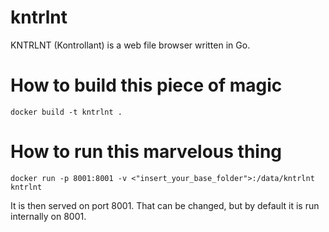 # kntrlnt
KNTRLNT (Kontrollant) is a web file browser written in Go.


# How to build this piece of magic
```docker build -t kntrlnt .```

# How to run this marvelous thing
```docker run -p 8001:8001 -v <"insert_your_base_folder">:/data/kntrlnt kntrlnt```

It is then served on port 8001. That can be changed, but by default it is run internally on 8001.
